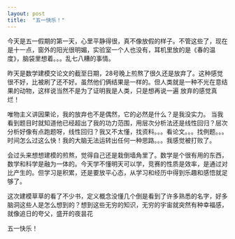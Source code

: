 ```yaml
---
layout: post
title:  "五一快乐！"
---
```


今天是五一假期的第一天，心里平静得很，真不像放假的样子。不管这些了，现在是十一点，窗外的阳光很明媚，实验室一个人也没有，耳机里放的是《春的温度》，脑袋里想着。。。乱七八糟的事情。

昨天是数学建模交论文的截至日期，28号晚上煎熬了很久还是放弃了。这种感觉很不好，比被刷了还不好。虽然他们俩结果是一样的。但人类就是一种不光在意结果的动物，这样说当然不是为了证明我是人类，只是想再说一遍 放弃的感觉真烂！

唯物主义讲因果论，我的放弃也不是偶然，它的必然是什么？是我没实力。
当我看到题目时就知道他已经超出了我的功力范围，用层次分析法还是线性回归？层次分析好像有点跑题呀，线性回归？我又不太懂，找资料。。。看论文。。。找例题。。。时间怎么过这么快！我的大脑无法运转出任何一种思路。。。我感觉被打败了。

会过头来想想建模的煎熬，觉得自己还是栽倒墙角里了。数学是个很有用的东西，数学和科学是融为一体的。今天学不懂明天可以学，竞赛的性质是效率，是通过对比产生的。但学习是积累，还是要放平心态，从学习和经历中得到乐趣和感悟就足够了。

这次建模草草的看了不少书，定义概念没懂几个倒是看到了许多熟悉的名字，好多脑洞这些人是怎么想到的？想到这些无穷的知识，无穷的宇宙就突然有种幸福感，就像追日的夸父，盛开的夜昙花

五一快乐！

